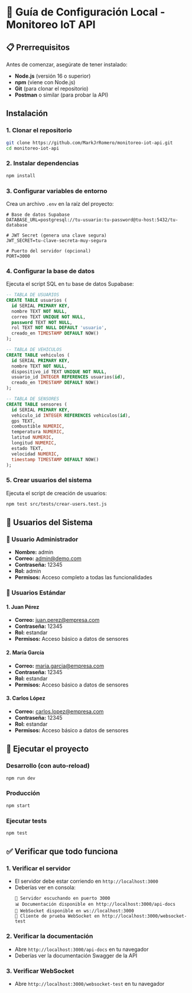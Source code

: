 # 🚀 Guía de Configuración Local - Monitoreo IoT API

## 📋 Prerrequisitos

Antes de comenzar, asegúrate de tener instalado:

- **Node.js** (versión 16 o superior)
- **npm** (viene con Node.js)
- **Git** (para clonar el repositorio)
- **Postman** o similar (para probar la API)

## Instalación

### 1. Clonar el repositorio
```bash
git clone https://github.com/MarkJrRomero/monitoreo-iot-api.git
cd monitoreo-iot-api
```

### 2. Instalar dependencias
```bash
npm install
```

### 3. Configurar variables de entorno
Crea un archivo `.env` en la raíz del proyecto:

```env
# Base de datos Supabase
DATABASE_URL=postgresql://tu-usuario:tu-password@tu-host:5432/tu-database

# JWT Secret (genera una clave segura)
JWT_SECRET=tu-clave-secreta-muy-segura

# Puerto del servidor (opcional)
PORT=3000
```

### 4. Configurar la base de datos
Ejecuta el script SQL en tu base de datos Supabase:

```sql
-- TABLA DE USUARIOS
CREATE TABLE usuarios (
  id SERIAL PRIMARY KEY,
  nombre TEXT NOT NULL,
  correo TEXT UNIQUE NOT NULL,
  password TEXT NOT NULL,
  rol TEXT NOT NULL DEFAULT 'usuario',
  creado_en TIMESTAMP DEFAULT NOW()
);

-- TABLA DE VEHICULOS
CREATE TABLE vehiculos (
  id SERIAL PRIMARY KEY,
  nombre TEXT NOT NULL,
  dispositivo_id TEXT UNIQUE NOT NULL,
  usuario_id INTEGER REFERENCES usuarios(id),
  creado_en TIMESTAMP DEFAULT NOW()
);

-- TABLA DE SENSORES
CREATE TABLE sensores (
  id SERIAL PRIMARY KEY,
  vehiculo_id INTEGER REFERENCES vehiculos(id),
  gps TEXT,
  combustible NUMERIC,
  temperatura NUMERIC,
  latitud NUMERIC,
  longitud NUMERIC,
  estado TEXT,
  velocidad NUMERIC,
  timestamp TIMESTAMP DEFAULT NOW()
);
```

### 5. Crear usuarios del sistema
Ejecuta el script de creación de usuarios:

```bash
npm test src/tests/crear-users.test.js
```

## 👥 Usuarios del Sistema

### 🔐 Usuario Administrador
- **Nombre:** admin
- **Correo:** admin@demo.com
- **Contraseña:** 12345
- **Rol:** admin
- **Permisos:** Acceso completo a todas las funcionalidades

### 👤 Usuarios Estándar

#### 1. Juan Pérez
- **Correo:** juan.perez@empresa.com
- **Contraseña:** 12345
- **Rol:** estandar
- **Permisos:** Acceso básico a datos de sensores

#### 2. María García
- **Correo:** maria.garcia@empresa.com
- **Contraseña:** 12345
- **Rol:** estandar
- **Permisos:** Acceso básico a datos de sensores

#### 3. Carlos López
- **Correo:** carlos.lopez@empresa.com
- **Contraseña:** 12345
- **Rol:** estandar
- **Permisos:** Acceso básico a datos de sensores

## 🚀 Ejecutar el proyecto

### Desarrollo (con auto-reload)
```bash
npm run dev
```

### Producción
```bash
npm start
```

### Ejecutar tests
```bash
npm test
```

## ✅ Verificar que todo funciona

### 1. Verificar el servidor
- El servidor debe estar corriendo en `http://localhost:3000`
- Deberías ver en consola:
  ```
  🚀 Servidor escuchando en puerto 3000
  📊 Documentación disponible en http://localhost:3000/api-docs
  🔌 WebSocket disponible en ws://localhost:3000
  🧪 Cliente de prueba WebSocket en http://localhost:3000/websocket-test
  ```

### 2. Verificar la documentación
- Abre `http://localhost:3000/api-docs` en tu navegador
- Deberías ver la documentación Swagger de la API

### 3. Verificar WebSocket
- Abre `http://localhost:3000/websocket-test` en tu navegador